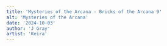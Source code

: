 ```yaml
---
title: 'Mysteries of the Arcana - Bricks of the Arcana 9'
alt: 'Mysteries of the Arcana'
date: '2024-10-03'
author: 'J Gray'
artist: 'Keira'
---
```

